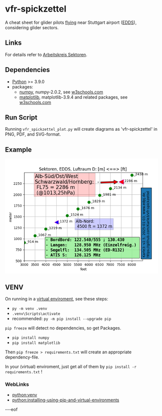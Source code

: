 # vfr-spickzettel
A cheat sheet for glider pilots [flying](https://en.wikipedia.org/wiki/Visual_flight_rules) near Stuttgart airport ([EDDS](https://en.wikipedia.org/wiki/Stuttgart_Airport)), considering glider sectors.

## Links

For details refer to [Arbeitskreis Sektoren](https://www.bwlv.de/verband-service/ak-sektoren).

## Dependencies

* [Python](https://www.python.org/) >= 3.9.0
* packages:
  * [numpy](https://numpy.org/), numpy-2.0.2,  see [w3schools.com](https://www.w3schools.com/python/numpy/default.asp)
  * [matplotlib](https://matplotlib.org), matplotlib-3.9.4 and related packages, see [w3schools.com](https://www.w3schools.com/python/matplotlib_intro.asp)


## Run Script

Running `vfr_spickzettel_plot.py` will create diagrams as 'vfr-spickzettel' in PNG, PDF, and SVG-format.

## Example

![vfr-spickzettel.png](vfr-spickzettel.png)

## VENV

On running in a [virtual enviroment](https://docs.python.org/3/library/venv.html), see these steps:

* `py -m venv .venv`
* `.venv\Scripts\activate`
* recommended: `py -m pip install --upgrade pip`

`pip freeze` will detect no dependencies, so get Packages.
* `pip install numpy`
* `pip install matplotlib`

Then `pip freeze > requirements.txt` will create an appropriate dependency-file.

In your (virtual) enviroment, just get all of them by `pip install -r requirements.txt` !

### WebLinks

* [python:venv](https://docs.python.org/3/library/venv.html)
* [python:installing-using-pip-and-virtual-environments](https://packaging.python.org/en/latest/guides/installing-using-pip-and-virtual-environments/)



---eof